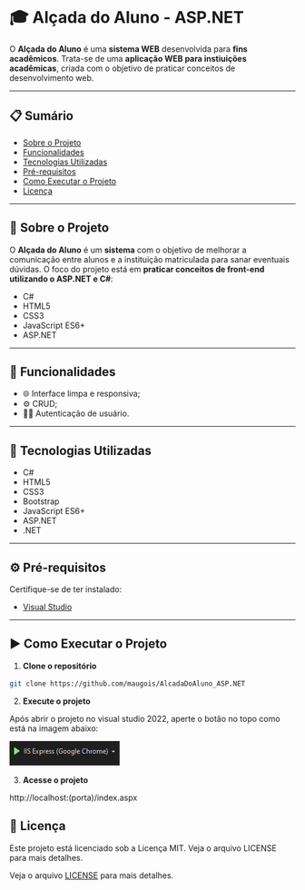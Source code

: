 # 🎓 Alçada do Aluno - ASP.NET

O **Alçada do Aluno** é uma **sistema WEB** desenvolvida para **fins acadêmicos**. Trata-se de uma **aplicação WEB para instiuições acadêmicas**, criada com o objetivo de praticar conceitos de desenvolvimento web.

---


## 📋 Sumário

- [Sobre o Projeto](#sobre-o-projeto)
- [Funcionalidades](#funcionalidades)
- [Tecnologias Utilizadas](#tecnologias-utilizadas)
- [Pré-requisitos](#pré-requisitos)
- [Como Executar o Projeto](#como-executar-o-projeto)
- [Licença](#licença)

---


## 📌 Sobre o Projeto

O **Alçada do Aluno** é um **sistema** com o objetivo de melhorar a comunicação entre alunos e a instituição matriculada para sanar eventuais dúvidas. O foco do projeto está em **praticar conceitos de front-end utilizando o ASP.NET e C#**:

- C#
- HTML5
- CSS3
- JavaScript ES6+
- ASP.NET

---


## 🚀 Funcionalidades

- 🌐 Interface limpa e responsiva;
- ⚙️ CRUD;
- 👨‍💻 Autenticação de usuário.

---


## 🧰 Tecnologias Utilizadas

- C#
- HTML5
- CSS3
- Bootstrap
- JavaScript ES6+
- ASP.NET
- .NET

---


## ⚙️ Pré-requisitos

Certifique-se de ter instalado:

- [Visual Studio](https://visualstudio.microsoft.com/pt-br/)

---


## ▶️ Como Executar o Projeto

1. **Clone o repositório**

```bash
git clone https://github.com/maugois/AlcadaDoAluno_ASP.NET
```

2. **Execute o projeto**

Após abrir o projeto no visual studio 2022, aperte o botão no topo como está na imagem abaixo:

![alt text](image-3.png)

3. **Acesse o projeto**

http://localhost:(porta)/index.aspx


## 📕 Licença

Este projeto está licenciado sob a Licença MIT. 
Veja o arquivo LICENSE para mais detalhes.

Veja o arquivo [LICENSE](LICENSE) para mais detalhes.   
